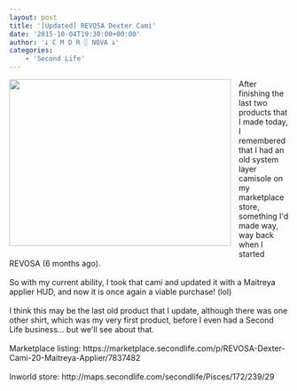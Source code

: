 ```yaml
---
layout: post
title: '[Updated] REVOSA Dexter Cami'
date: '2015-10-04T19:30:00+00:00'
author: '𐕣 C M D R ░ NOVA 𐕣'
categories:
    - 'Second Life'
---
```


<div style="clear: both; text-align: center;">
<a href="http://1.bp.blogspot.com/-VPTBF8v6HsE/VhF9zjDDceI/AAAAAAAAAUY/oL5FHw4Jcmg/s1600/dextercamiad.png" style="clear: left; float: left; margin-bottom: 1em; margin-right: 1em;"><img border="0" height="300" src="http://1.bp.blogspot.com/-VPTBF8v6HsE/VhF9zjDDceI/AAAAAAAAAUY/oL5FHw4Jcmg/s400/dextercamiad.png" width="400" /></a></div>
After finishing the last two products that I made today, I remembered that I had an old system layer camisole on my marketplace store, something I'd made way, way back when I started REVOSA (6 months ago).<br />
<br />
So with my current ability, I took that cami and updated it with a Maitreya applier HUD, and now it is once again a viable purchase! (lol)<br />
<br />
I think this may be the last old product that I update, although there was one other shirt, which was my very first product, before I even had a Second Life business... but we'll see about that.<br />
<br />
Marketplace listing: https://marketplace.secondlife.com/p/REVOSA-Dexter-Cami-20-Maitreya-Applier/7837482<br />
<br />
Inworld store: http://maps.secondlife.com/secondlife/Pisces/172/239/29